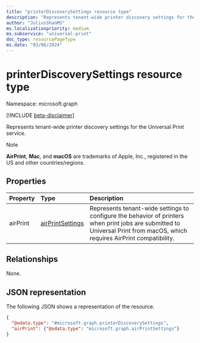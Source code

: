 ```yaml
---
title: "printerDiscoverySettings resource type"
description: "Represents tenant-wide printer discovery settings for the Universal Print service."
author: "JuliusShanMS"
ms.localizationpriority: medium
ms.subservice: "universal-print"
doc_type: resourcePageType
ms.date: "03/06/2024"
---
```


# printerDiscoverySettings resource type

Namespace: microsoft.graph

[!INCLUDE [beta-disclaimer](../../includes/beta-disclaimer.md)]

Represents tenant-wide printer discovery settings for the Universal Print service.

> [!NOTE]
> **AirPrint**, **Mac**, and **macOS** are trademarks of Apple, Inc., registered in the US and other countries/regions.

## Properties
|Property|Type|Description|
|:---|:---|:---|
|airPrint|[airPrintSettings](../resources/airprintsettings.md)|Represents tenant-wide settings to configure the behavior of printers when print jobs are submitted to Universal Print from macOS, which requires AirPrint compatibility.|

## Relationships
None.

## JSON representation
The following JSON shows a representation of the resource.
<!-- {
  "blockType": "resource",
  "@odata.type": "microsoft.graph.printerDiscoverySettings"
}
-->
``` json
{
  "@odata.type": "#microsoft.graph.printerDiscoverySettings",
  "airPrint": {"@odata.type": "microsoft.graph.airPrintSettings"}
}
```
